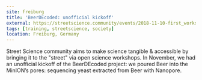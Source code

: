 ```yaml
---
site: freiburg
title: 'BeerDEcoded: unofficial kickoff'
external: https://streetscience.community/events/2018-11-10-first_workshop/
tags: [training, streetscience, society]
location: Freiburg, Germany
---
```


Street Science community aims to make science tangible & accessible by bringing it to the "street" via open science workshops. In November, we had an unofficial kickoff of the BeerDEcoded project: we poured Beer into the MinION’s pores: sequencing yeast extracted from Beer with Nanopore.
